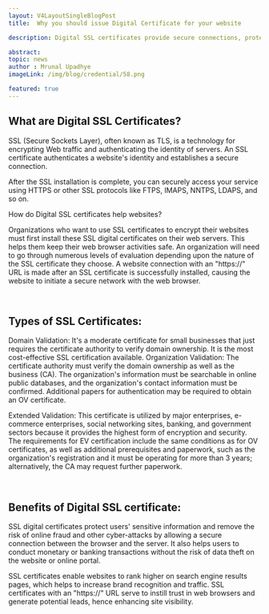 ```yaml
---
layout: V4LayoutSingleBlogPost
title:  Why you should issue Digital Certificate for your website

description: Digital SSL certificates provide secure connections, protect sensitive information, boost search rankings, and instill trust in websites.

abstract:  
topic: news
author : Mrunal Upadhye
imageLink: /img/blog/credential/58.png

featured: true
---
```



## What are Digital SSL Certificates?

SSL (Secure Sockets Layer), often known as TLS, is a technology for encrypting Web traffic and authenticating the identity of servers. An SSL certificate authenticates a website's identity and establishes a secure connection.

After the SSL installation is complete, you can securely access your service using HTTPS or other SSL protocols like FTPS, IMAPS, NNTPS, LDAPS, and so on.

How do Digital SSL certificates help websites?

Organizations who want to use SSL certificates to encrypt their websites must first install these SSL digital certificates on their web servers. This helps them keep their web browser activities safe. An organization will need to go through numerous levels of evaluation depending upon the nature of the SSL certificate they choose. A website connection with an "https://" URL is made after an SSL certificate is successfully installed, causing the website to initiate a secure network with the web browser.

<br>

## Types of SSL Certificates:

Domain Validation: It's a moderate certificate for small businesses that just requires the certificate authority to verify domain ownership. It is the most cost-effective SSL certification available.
Organization Validation: The certificate authority must verify the domain ownership as well as the business (CA). The organization's information must be searchable in online public databases, and the organization's contact information must be confirmed. Additional papers for authentication may be required to obtain an OV certificate.

Extended Validation: This certificate is utilized by major enterprises, e-commerce enterprises, social networking sites, banking, and government sectors because it provides the highest form of encryption and security. The requirements for EV certification include the same conditions as for OV certificates, as well as additional prerequisites and paperwork, such as the organization's registration and it must be operating for more than 3 years; alternatively, the CA may request further paperwork.

<br>

## Benefits of Digital SSL certificate:

SSL digital certificates protect users' sensitive information and remove the risk of online fraud and other cyber-attacks by allowing a secure connection between the browser and the server. It also helps users to conduct monetary or banking transactions without the risk of data theft on the website or online portal. 

SSL certificates enable websites to rank higher on search engine results pages, which helps to increase brand recognition and traffic. SSL certificates with an "https://" URL serve to instill trust in web browsers and generate potential leads, hence enhancing site visibility.



